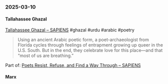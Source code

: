### 2025-03-10
#### Tallahassee Ghazal
[Tallahassee Ghazal – SAPIENS](https://www.sapiens.org/culture/tallahassee-ghazal-poem-noland-blain/) #ghazal #urdu #arabic #poetry 

> Using an ancient Arabic poetic form, a poet-archaeologist from Florida cycles through feelings of entrapment growing up queer in the U.S. South. But in the end, they celebrate love for this place—and that “most of us are breathing.”

Part of: [Poets Resist, Refuse, and Find a Way Through – SAPIENS](https://www.sapiens.org/culture/resistance-refusal-wayfinding-anthropological-poetry/)

#### Marx